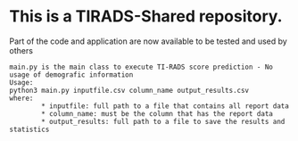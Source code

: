 # This is a TIRADS-Shared repository.

Part of the code and application are now available to be tested and used by others

    main.py is the main class to execute TI-RADS score prediction - No usage of demografic information
    Usage:
    python3 main.py inputfile.csv column_name output_results.csv
    where:
            * inputfile: full path to a file that contains all report data
            * column_name: must be the column that has the report data
            * output_results: full path to a file to save the results and statistics
